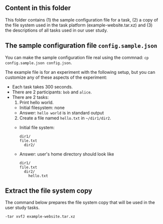 ## Content in this folder

This folder contains (1) the sample configuration file for a task, (2) a copy of the file system used in the task platform (example-website.tar.xz) and (3) the descriptions of all tasks used in our user study.

## The sample configuration file `config.sample.json`

You can make the sample configuration file real using the commnad: `cp config.sample.json config.json`.

The example file is for an experiment with the following setup,
but you can customize any of these aspects of the experiment:

* Each task takes 300 seconds.
* There are 2 participants: `bob` and `alice`.
* There are 2 tasks:
  1. Print hello world.
    * Initial filesystem: none
    * Answer: `hello world` is in standard output
  2. Create a file named `hello.txt` in `~/dir1/dir2`.
    * Initial file system:

       ```
       dir1/
       file.txt
         dir2/
       ```

    * Answer: user's home directory should look like

       ```
       dir1/
       file.txt
         dir2/
           hello.txt
       ```

## Extract the file system copy

The command below prepares the file system copy that will be used in the user study tasks.

```
-tar xvfJ example-website.tar.xz
```
